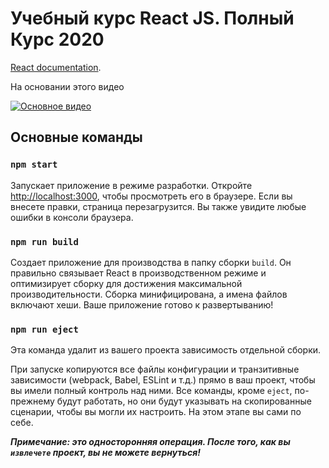 # Учебный курс React JS. Полный Курс 2020 

[React documentation](https://reactjs.org/).

На основании этого видео

[![Основное видео](http://img.youtube.com/vi/xJZa2_aldDs/0.jpg)](http://www.youtube.com/watch?v=xJZa2_aldDs "Основное видео")

## Основные команды

### `npm start`

Запускает приложение в режиме разработки.
Откройте  [http://localhost:3000](http://localhost:3000), чтобы просмотреть его в браузере.
Если вы внесете правки, страница перезагрузится. Вы также увидите любые ошибки в консоли браузера.


### `npm run build`

Создает приложение для производства в папку сборки `build`.
Он правильно связывает React в производственном режиме и оптимизирует сборку для достижения максимальной производительности.
Сборка минифицирована, а имена файлов включают хеши. Ваше приложение готово к развертыванию!


### `npm run eject`

Эта команда удалит из вашего проекта зависимость отдельной сборки.

При запуске копируются все файлы конфигурации и транзитивные зависимости (webpack, Babel, ESLint и т.д.) прямо в ваш проект, чтобы вы имели полный контроль над ними. 
Все команды, кроме `eject`, по-прежнему будут работать, но они будут указывать на скопированные сценарии, чтобы вы могли их настроить. На этом этапе вы сами по себе.

***Примечание: это односторонняя операция. После того, как вы `извлечете` проект, вы не можете вернуться!***

